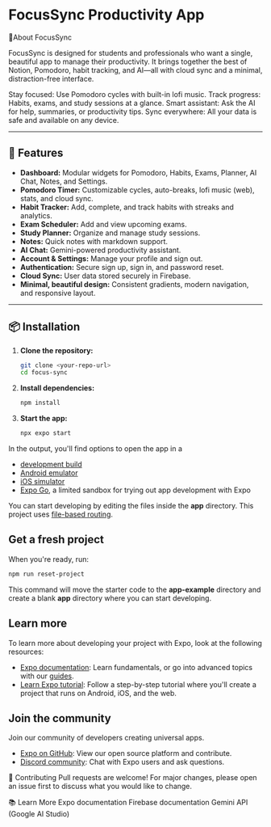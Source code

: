 # FocusSync Productivity App

 📝About FocusSync

FocusSync is designed for students and professionals who want a single, beautiful app to manage their productivity.
It brings together the best of Notion, Pomodoro, habit tracking, and AI—all with cloud sync and a minimal, distraction-free interface.

Stay focused: Use Pomodoro cycles with built-in lofi music.
Track progress: Habits, exams, and study sessions at a glance.
Smart assistant: Ask the AI for help, summaries, or productivity tips.
Sync everywhere: All your data is safe and available on any device.

---

## 🚀 Features

- **Dashboard:** Modular widgets for Pomodoro, Habits, Exams, Planner, AI Chat, Notes, and Settings.
- **Pomodoro Timer:** Customizable cycles, auto-breaks, lofi music (web), stats, and cloud sync.
- **Habit Tracker:** Add, complete, and track habits with streaks and analytics.
- **Exam Scheduler:** Add and view upcoming exams.
- **Study Planner:** Organize and manage study sessions.
- **Notes:** Quick notes with markdown support.
- **AI Chat:** Gemini-powered productivity assistant.
- **Account & Settings:** Manage your profile and sign out.
- **Authentication:** Secure sign up, sign in, and password reset.
- **Cloud Sync:** User data stored securely in Firebase.
- **Minimal, beautiful design:** Consistent gradients, modern navigation, and responsive layout.

---

## 📦 Installation

1. **Clone the repository:**
   ```bash
   git clone <your-repo-url>
   cd focus-sync
   ```
2. **Install dependencies:**
   ```bash
   npm install
   ```
3. **Start the app:**
   ```bash
   npx expo start
   ```

In the output, you'll find options to open the app in a

- [development build](https://docs.expo.dev/develop/development-builds/introduction/)
- [Android emulator](https://docs.expo.dev/workflow/android-studio-emulator/)
- [iOS simulator](https://docs.expo.dev/workflow/ios-simulator/)
- [Expo Go](https://expo.dev/go), a limited sandbox for trying out app development with Expo

You can start developing by editing the files inside the **app** directory. This project uses [file-based routing](https://docs.expo.dev/router/introduction).

## Get a fresh project

When you're ready, run:

```bash
npm run reset-project
```

This command will move the starter code to the **app-example** directory and create a blank **app** directory where you can start developing.

## Learn more

To learn more about developing your project with Expo, look at the following resources:

- [Expo documentation](https://docs.expo.dev/): Learn fundamentals, or go into advanced topics with our [guides](https://docs.expo.dev/guides).
- [Learn Expo tutorial](https://docs.expo.dev/tutorial/introduction/): Follow a step-by-step tutorial where you'll create a project that runs on Android, iOS, and the web.

## Join the community

Join our community of developers creating universal apps.

- [Expo on GitHub](https://github.com/expo/expo): View our open source platform and contribute.
- [Discord community](https://chat.expo.dev): Chat with Expo users and ask questions.

🤝 Contributing
Pull requests are welcome! For major changes, please open an issue first to discuss what you would like to change.

📚 Learn More
Expo documentation
Firebase documentation
Gemini API (Google AI Studio)

